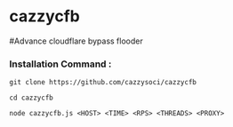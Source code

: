 # cazzycfb

#Advance cloudflare bypass flooder

### Installation Command :
```
git clone https://github.com/cazzysoci/cazzycfb
```
```
cd cazzycfb
```
```
node cazzycfb.js <HOST> <TIME> <RPS> <THREADS> <PROXY>
```
